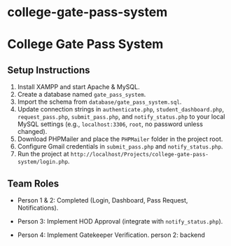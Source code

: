 # college-gate-pass-system
# College Gate Pass System

## Setup Instructions
1. Install XAMPP and start Apache & MySQL.
2. Create a database named `gate_pass_system`.
3. Import the schema from `database/gate_pass_system.sql`.
4. Update connection strings in `authenticate.php`, `student_dashboard.php`, `request_pass.php`, `submit_pass.php`, and `notify_status.php` to your local MySQL settings (e.g., `localhost:3306`, `root`, no password unless changed).
5. Download PHPMailer and place the `PHPMailer` folder in the project root.
6. Configure Gmail credentials in `submit_pass.php` and `notify_status.php`.
7. Run the project at `http://localhost/Projects/college-gate-pass-system/login.php`.

## Team Roles
- Person 1 & 2: Completed (Login, Dashboard, Pass Request, Notifications).

- Person 3: Implement HOD Approval (integrate with `notify_status.php`).
- Person 4: Implement Gatekeeper Verification.
person 2: backend